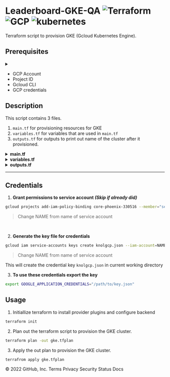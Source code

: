 # Leaderboard-GKE-QA ![Terraform](https://www.vectorlogo.zone/logos/terraformio/terraformio-icon.svg) ![GCP](https://www.vectorlogo.zone/logos/google_cloud/google_cloud-icon.svg) ![kubernetes](https://www.vectorlogo.zone/logos/kubernetes/kubernetes-icon.svg)

Terraform script to provision GKE (Gcloud Kubernetes Engine). 

## Prerequisites

<details><summary></summary>
</details>

* GCP Account
* Project ID
* Gcloud CLI
* GCP credentials

## Description

This script contains 3 files.
1. `main.tf` for provisioning resources for GKE
2. `variables.tf` for variables that are used in `main.tf`
3. `outputs.tf` for outputs to print out name of the cluster after it provisioned.

<details><summary><strong>main.tf</strong></summary>
In `main.tf` we have our gke module which is terraform own module for kubernetes engine.

```hcl
... 
module "gke" {
  source                 = "terraform-google-modules/kubernetes-engine/google//modules/private-cluster"
  project_id             = var.project_id
  name                   = "${var.cluster_name}-${var.env_name}"
  regional               = false
  region                 = var.region
  zones                  = ["us-central1-c"]
  network                = module.gcp-network.network_name
  subnetwork             = module.gcp-network.subnets_names[0]
  ip_range_pods          = var.ip_range_pods_name
  ip_range_services      = var.ip_range_services_name
  node_pools = [
    {
      name                      = "node-pool"
      machine_type              = "n1-standard-2"
      node_locations            = "us-central1-c"
      min_count                 = var.minnode
      max_count                 = var.maxnode
      disk_size_gb              = var.disksize
    },
  ]
}
```
This module is predefined module of terraform for GKE cluster. 
</details>

<details><summary><strong>variables.tf</strong></summary>

In `variables.tf` we have defined all variables that are used in proviosing our cluster.

```hcl
variable "project_id" {
  description = "The project ID to host the cluster in"
  default = "sonarqube-289802"
}
variable "region" {
  description = "The region to host the cluster in"
  default     = "us-central1"
}
...
variable "disksize" {
  description = "Disk Size in GB"
  default = 10
}
```
where we have variables

* `project_id` for Project ID in which GKE is provisioned.
* `cluster_name` Will be our name of GKE cluster
* `env_name` The environment/namespace for GKE cluster
* `region` Region to host the cluster
* `zones` Cluster zone of nodes
* `network` The name of VPC network created to host the cluster
* `subnetwork` The name of subnetwork created to host the cluster
* `ip_range_pods_name` The name of secondary ip range to use for pods
* `ip_range_services_name` The name of secondary ip range to use for service
* `service-account-id` The ID of our service account in GCP
* `disksize` The size of disk of nodes in GB
* `minnode` The minimum number of nodes
* `maxnode` The maximum number of nodes

</details>





<details><summary><strong>outputs.tf</strong></summary>

In `outputs.tf` we have variables to output when our GKE cluster is provisioned

```hcl
output "cluster_name" {
  description = "Cluster name"
  value       = module.gke.name
}
```

* `cluster_name` Output will be our name of cluster created

</details>

---
## Credentials

1. **Grant permissions to service account _(Skip if already did)_**

```bash
gcloud projects add-iam-policy-binding core-phoenix-330516 --member="serviceAccount:NAME@core-phoenix-330516.iam.gserviceaccount.com" --role="roles/owner"
```
> Change NAME from name of service account

<br>

2. **Generate the key file for credentials**

```bash
gcloud iam service-accounts keys create knolgcp.json --iam-account=NAME@core-phoenix-330516.iam.gserviceaccount.com
```
> Change NAME from name of service account

This will create the credential key `knolgcp.json` in current working directory

3. **To use these credentials export the key**

```bash
export GOOGLE_APPLICATION_CREDENTIALS="/path/to/key.json"
```
## Usage 

1. Initiallize terraform to install provider plugins and configure backend

```bash
terraform init
```

 2. Plan out the terraform script to provision the GKE cluster.

 ```bash
terraform plan -out gke.tfplan
 ```
 3. Apply the out plan to provision the GKE cluster. 

```bash
terrafrom apply gke.tfplan
```
© 2022 GitHub, Inc.
Terms
Privacy
Security
Status
Docs
